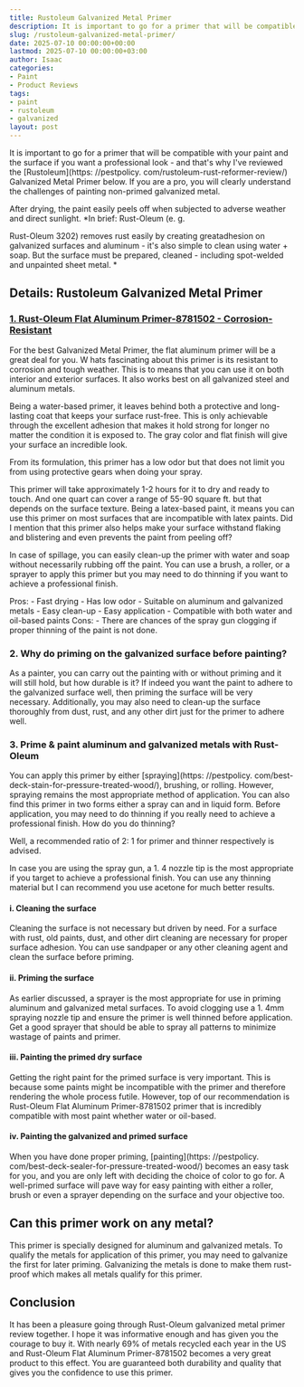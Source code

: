 ```yaml
---
title: Rustoleum Galvanized Metal Primer
description: It is important to go for a primer that will be compatible with your paint and the surface if you want a professional look - and that's why I've reviewed the...
slug: /rustoleum-galvanized-metal-primer/
date: 2025-07-10 00:00:00+00:00
lastmod: 2025-07-10 00:00:00+03:00
author: Isaac
categories:
- Paint
- Product Reviews
tags:
- paint
- rustoleum
- galvanized
layout: post
---
```


It is important to go for a primer that will be compatible with your paint and the surface if you want a professional look - and that's why I've reviewed the [Rustoleum](https: //pestpolicy. com/rustoleum-rust-reformer-review/) Galvanized Metal Primer below. If you are a pro, you will clearly understand the challenges of painting non-primed galvanized metal.

After drying, the paint easily peels off when subjected to adverse weather and direct sunlight. *In brief: Rust-Oleum (e. g.

Rust-Oleum 3202) removes rust easily by creating greatadhesion on galvanized surfaces and aluminum - it's also simple to clean using water + soap. But the surface must be prepared, cleaned - including spot-welded and unpainted sheet metal. *

##  Details: Rustoleum Galvanized Metal Primer

###  [1. Rust-Oleum Flat Aluminum Primer-8781502 - Corrosion-Resistant](https://www.amazon.com/dp/B000C018C2/?tag=p-policy-20)

For the best Galvanized Metal Primer, the flat aluminum primer will be a great deal for you. W hats fascinating about this primer is its resistant to corrosion and tough weather. This is to means that you can use it on both interior and exterior surfaces. It also works best on all galvanized steel and aluminum metals.

Being a water-based primer, it leaves behind both a protective and long-lasting coat that keeps your surface rust-free. This is only achievable through the excellent adhesion that makes it hold strong for longer no matter the condition it is exposed to. The gray color and flat finish will give your surface an incredible look.

From its formulation, this primer has a low odor but that does not limit you from using protective gears when doing your spray.

This primer will take approximately 1-2 hours for it to dry and ready to touch. And one quart can cover a range of 55-90 square ft. but that depends on the surface texture. Being a latex-based paint, it means you can use this primer on most surfaces that are incompatible with latex paints. Did I mention that this primer also helps make your surface withstand flaking and blistering and even prevents the paint from peeling off?

In case of spillage, you can easily clean-up the primer with water and soap without necessarily rubbing off the paint. You can use a brush, a roller, or a sprayer to apply this primer but you may need to do thinning if you want to achieve a professional finish.

Pros: - Fast drying - Has low odor - Suitable on aluminum and galvanized metals - Easy clean-up - Easy application - Compatible with both water and oil-based paints Cons: - There are chances of the spray gun clogging if proper thinning of the paint is not done.

###  2. Why do priming on the galvanized surface before painting?

As a painter, you can carry out the painting with or without priming and it will still hold, but how durable is it? If indeed you want the paint to adhere to the galvanized surface well, then priming the surface will be very necessary. Additionally, you may also need to clean-up the surface thoroughly from dust, rust, and any other dirt just for the primer to adhere well.

###  3. Prime & paint aluminum and galvanized metals with Rust-Oleum

You can apply this primer by either [spraying](https: //pestpolicy. com/best-deck-stain-for-pressure-treated-wood/), brushing, or rolling. However, spraying remains the most appropriate method of application. You can also find this primer in two forms either a spray can and in liquid form. Before application, you may need to do thinning if you really need to achieve a professional finish. How do you do thinning?

Well, a recommended ratio of 2: 1 for primer and thinner respectively is advised.

In case you are using the spray gun, a 1. 4 nozzle tip is the most appropriate if you target to achieve a professional finish. You can use any thinning material but I can recommend you use acetone for much better results.

####  i. Cleaning the surface

Cleaning the surface is not necessary but driven by need. For a surface with rust, old paints, dust, and other dirt cleaning are necessary for proper surface adhesion. You can use sandpaper or any other cleaning agent and clean the surface before priming.

####  ii. Priming the surface

As earlier discussed, a sprayer is the most appropriate for use in priming aluminum and galvanized metal surfaces. To avoid clogging use a 1. 4mm spraying nozzle tip and ensure the primer is well thinned before application. Get a good sprayer that should be able to spray all patterns to minimize wastage of paints and primer.

####  iii. Painting the primed dry surface

Getting the right paint for the primed surface is very important. This is because some paints might be incompatible with the primer and therefore rendering the whole process futile. However, top of our recommendation is Rust-Oleum Flat Aluminum Primer-8781502 primer that is incredibly compatible with most paint whether water or oil-based.

####  iv. Painting the galvanized and primed surface

When you have done proper priming, [painting](https: //pestpolicy. com/best-deck-sealer-for-pressure-treated-wood/) becomes an easy task for you, and you are only left with deciding the choice of color to go for. A well-primed surface will pave way for easy painting with either a roller, brush or even a sprayer depending on the surface and your objective too.

##  Can this primer work on any metal?

This primer is specially designed for aluminum and galvanized metals. To qualify the metals for application of this primer, you may need to galvanize the first for later priming. Galvanizing the metals is done to make them rust-proof which makes all metals qualify for this primer.

##  Conclusion

It has been a pleasure going through Rust-Oleum galvanized metal primer review together. I hope it was informative enough and has given you the courage to buy it. With nearly 69% of metals recycled each year in the US and Rust-Oleum Flat Aluminum Primer-8781502 becomes a very great product to this effect. You are guaranteed both durability and quality that gives you the confidence to use this primer.
